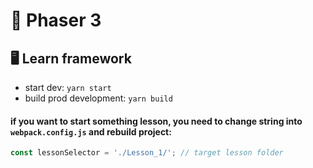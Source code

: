 # 🧶 Phaser 3
## 🖥️ Learn framework



* start dev: `yarn start`
* build prod development: `yarn build`


#### if you want to start something lesson, you need to change string into `webpack.config.js` and rebuild project: 

```js
const lessonSelector = './Lesson_1/'; // target lesson folder
```
